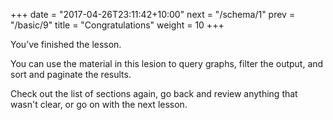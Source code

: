 +++
date = "2017-04-26T23:11:42+10:00"
next = "/schema/1"
prev = "/basic/9"
title = "Congratulations"
weight = 10
+++


You’ve finished the lesson.

You can use the material in this lesion to query graphs, filter the output, and sort and paginate the results.

Check out the list of sections again, go back and review anything that
wasn't clear, or go on with the next lesson.
